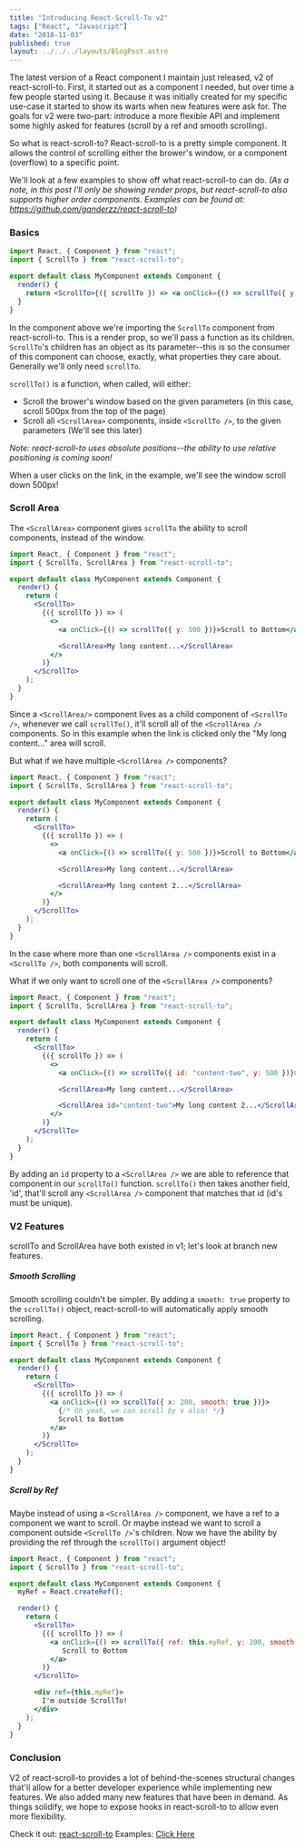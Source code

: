 ```yaml
---
title: "Introducing React-Scroll-To v2"
tags: ["React", "Javascript"]
date: "2018-11-03"
published: true
layout: ../../../layouts/BlogPost.astro
---
```


The latest version of a React component I maintain just released, v2 of react-scroll-to. First, it started out as a component I needed, but over time a few people started using it. Because it was initially created for my specific use-case it started to show its warts when new features were ask for. The goals for v2 were two-part: introduce a more flexible API and implement some highly asked for features (scroll by a ref and smooth scrolling).

So what is react-scroll-to? React-scroll-to is a pretty simple component. It allows the control of scrolling either the brower's window, or a component (overflow) to a specific point.

We'll look at a few examples to show off what react-scroll-to can do.
_(As a note, in this post I'll only be showing render props, but react-scroll-to also supports higher order components. Examples can be found at: https://github.com/ganderzz/react-scroll-to)_

### Basics

```jsx
import React, { Component } from "react";
import { ScrollTo } from "react-scroll-to";

export default class MyComponent extends Component {
  render() {
    return <ScrollTo>{({ scrollTo }) => <a onClick={() => scrollTo({ y: 500 })}>Scroll to Bottom</a>}</ScrollTo>;
  }
}
```

In the component above we're importing the `ScrollTo` component from react-scroll-to. This is a render prop, so we'll pass a function as its children. `ScrollTo`'s children has an object as its parameter--this is so the consumer of this component can choose, exactly, what properties they care about. Generally we'll only need `scrollTo`.

`scrollTo()` is a function, when called, will either:

- Scroll the brower's window based on the given parameters (in this case, scroll 500px from the top of the page)
- Scroll all `<ScrollArea>` components, inside `<ScrollTo />`, to the given parameters (We'll see this later)

_Note: react-scroll-to uses absolute positions--the ability to use relative positioning is coming soon!_

When a user clicks on the link, in the example, we'll see the window scroll down 500px!

### Scroll Area

The `<ScrollArea>` component gives `scrollTo` the ability to scroll components, instead of the window.

```jsx
import React, { Component } from "react";
import { ScrollTo, ScrollArea } from "react-scroll-to";

export default class MyComponent extends Component {
  render() {
    return (
      <ScrollTo>
        {({ scrollTo }) => (
          <>
            <a onClick={() => scrollTo({ y: 500 })}>Scroll to Bottom</a>

            <ScrollArea>My long content...</ScrollArea>
          </>
        )}
      </ScrollTo>
    );
  }
}
```

Since a `<ScrollArea/>` component lives as a child component of `<ScrollTo />`, whenever we call `scrollTo()`, it'll scroll all of the `<ScrollArea />` components. So in this example when the link is clicked only the "My long content..." area will scroll.

But what if we have multiple `<ScrollArea />` components?

```jsx
import React, { Component } from "react";
import { ScrollTo, ScrollArea } from "react-scroll-to";

export default class MyComponent extends Component {
  render() {
    return (
      <ScrollTo>
        {({ scrollTo }) => (
          <>
            <a onClick={() => scrollTo({ y: 500 })}>Scroll to Bottom</a>

            <ScrollArea>My long content...</ScrollArea>

            <ScrollArea>My long content 2...</ScrollArea>
          </>
        )}
      </ScrollTo>
    );
  }
}
```

In the case where more than one `<ScrollArea />` components exist in a `<ScrollTo />`, both components will scroll.

What if we only want to scroll one of the `<ScrollArea />` components?

```jsx
import React, { Component } from "react";
import { ScrollTo, ScrollArea } from "react-scroll-to";

export default class MyComponent extends Component {
  render() {
    return (
      <ScrollTo>
        {({ scrollTo }) => (
          <>
            <a onClick={() => scrollTo({ id: "content-two", y: 500 })}>Scroll to Bottom</a>

            <ScrollArea>My long content...</ScrollArea>

            <ScrollArea id="content-two">My long content 2...</ScrollArea>
          </>
        )}
      </ScrollTo>
    );
  }
}
```

By adding an `id` property to a `<ScrollArea />` we are able to reference that component in our `scrollTo()` function. `scrollTo()` then takes another field, 'id', that'll scroll any `<ScrollArea />` component that matches that id (id's must be unique).

### V2 Features

scrollTo and ScrollArea have both existed in v1; let's look at branch new features.

##### Smooth Scrolling

Smooth scrolling couldn't be simpler. By adding a `smooth: true` property to the `scrollTo()` object, react-scroll-to will automatically apply smooth scrolling.

```jsx
import React, { Component } from "react";
import { ScrollTo } from "react-scroll-to";

export default class MyComponent extends Component {
  render() {
    return (
      <ScrollTo>
        {({ scrollTo }) => (
          <a onClick={() => scrollTo({ x: 200, smooth: true })}>
            {/* Oh yeah, we can scroll by x also! */}
            Scroll to Bottom
          </a>
        )}
      </ScrollTo>
    );
  }
}
```

##### Scroll by Ref

Maybe instead of using a `<ScrollArea />` component, we have a ref to a component we want to scroll. Or maybe instead we want to scroll a component outside `<ScrollTo />`'s children. Now we have the ability by providing the ref through the `scrollTo()` argument object!

```jsx
import React, { Component } from "react";
import { ScrollTo } from "react-scroll-to";

export default class MyComponent extends Component {
  myRef = React.createRef();

  render() {
    return (
      <ScrollTo>
        {({ scrollTo }) => (
          <a onClick={() => scrollTo({ ref: this.myRef, y: 200, smooth: true })}>
             Scroll to Bottom
          </a>
        )}
      </ScrollTo>

      <div ref={this.myRef}>
        I'm outside ScrollTo!
      </div>
    );
  }
}
```

### Conclusion

V2 of react-scroll-to provides a lot of behind-the-scenes structural changes that'll allow for a better developer experience while implementing new features. We also added many new features that have been in demand. As things solidify, we hope to expose hooks in react-scroll-to to allow even more flexibility.

Check it out: [react-scroll-to](https://github.com/ganderzz/react-scroll-to)
Examples: [Click Here](https://ganderzz.github.io/react-scroll-to/)
